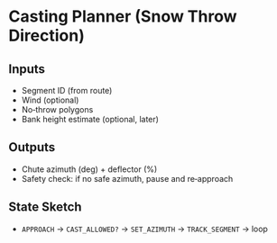 # Casting Planner (Snow Throw Direction)

## Inputs
- Segment ID (from route)
- Wind (optional)
- No‑throw polygons
- Bank height estimate (optional, later)

## Outputs
- Chute azimuth (deg) + deflector (%)
- Safety check: if no safe azimuth, pause and re‑approach

## State Sketch
- `APPROACH` → `CAST_ALLOWED?` → `SET_AZIMUTH` → `TRACK_SEGMENT` → loop

